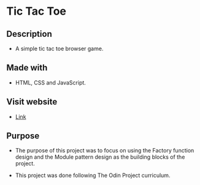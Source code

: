 # Tic Tac Toe

## Description
* A simple tic tac toe browser game.

## Made with
* HTML, CSS and JavaScript.

## Visit website
* [Link](https://jovan-nsty.github.io/tic-tac-toe/)

## Purpose
* The purpose of this project was to focus on using the Factory function design and the Module pattern design as the building blocks of the project.

* This project was done following The Odin Project curriculum.